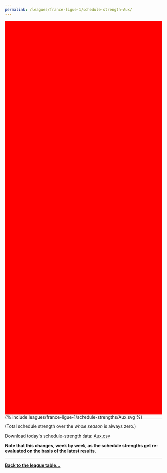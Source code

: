 ```yaml
---
permalink: /leagues/france-ligue-1/schedule-strength-Aux/
---
```


<style>
.svg-wrap {
    background-color:red;
    height:0;
    padding-top:250%; /* 350px/550px */
    position: relative;
}

svg {
    background-color: white;
    height: 100%;
    display:block;
    width: 100%;
    position: absolute;
    top:0;
    left:0;
}
</style>


<div class="svg-wrap">
{% include leagues/france-ligue-1/schedule-strengths/Aux.svg %}
</div>

-----

(Total schedule strength over the *whole season* is always zero.)


Download today's schedule-strength data: [Aux.csv](/assets/leagues/france-ligue-1/2024/schedule-strengths/Aux.csv)

**Note that this changes, week by week, as the schedule strengths get re-evaluated on the
basis of the latest results.**

-----

[**Back to the league table...**](/leagues/france-ligue-1)


